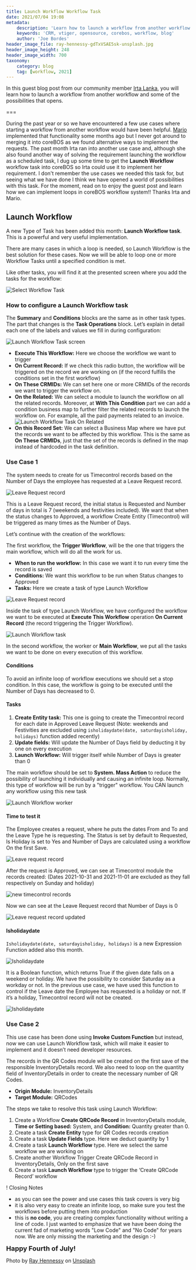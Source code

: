```yaml
---
title: Launch Workflow Workflow Task
date: 2021/07/04 19:08
metadata:
    description: 'Learn how to launch a workflow from another workflow and the possibilities that opens.'
    keywords: 'CRM, vtiger, opensource, corebos, workflow, blog'
    author: 'Joe Bordes'
header_image_file: ray-hennessy-gdTxVSAE5sk-unsplash.jpg
header_image_height: 248
header_image_width: 700
taxonomy:
    category: blog
    tag: [workflow, 2021]
---
```


In this guest blog post from our community member [Irta Lanka](https://www.linkedin.com/in/irta-lanka-94654514b/), you will learn how to launch a workflow from another workflow and some of the possibilities that opens.

===

During the past year or so we have encountered a few use cases where starting a workflow from another workflow would have been helpful. [Mario](https://github.com/mocodertz) implemented that functionality some months ago but I never got around to merging it into coreBOS as we found alternative ways to implement the requests. The past month Irta ran into another use case and, although she also found another way of solving the requirement launching the workflow as a scheduled task, I dug up some time to get the **Launch Workflow** workflow task into coreBOS so Irta could use it to implement her requirement. I don't remember the use cases we needed this task for, but seeing what we have done I think we have opened a world of possibilities with this task. For the moment, read on to enjoy the guest post and learn how we can implement loops in coreBOS workflow system!! Thanks Irta and Mario.

## Launch Workflow

A new Type of Task has been added this month: **Launch Workflow task**. This is a powerful and very useful implementation.

There are many cases in which a loop is needed, so Launch Workflow is the best solution for these cases. Now we will be able to loop one or more Workflow Tasks until a specified condition is met.

Like other tasks, you will find it at the presented screen where you add the tasks for the workflow:

![Select Workflow Task](lwf1.png)

### How to configure a Launch Workflow task

The **Summary** and **Conditions** blocks are the same as in other task types. The part that changes is the **Task Operations** block. Let’s explain in detail each one of the labels and values we fill in during configuration:

![Launch Workflow Task screen](lwf2.png)

- **Execute This Workflow:** Here we choose the workflow we want to trigger
- **On Current Record:** If we check this radio button, the workflow will be triggered on the record we are working on (if the record fulfills the conditions set in the first workflow)
- **On These CRMIDs:** We can set here one or more CRMIDs of the records we want to trigger the workflow on.
- **On the Related:** We can select a module to launch the workflow on all the related records.
Moreover, at **With This Condition** part we can add a condition business map to further filter the related records to launch the workflow on. For example, all the paid payments related to an invoice. ![Launch Workflow Task On Related](lwf3.png)
- **On this Record Set:** We can select a Business Map where we have put the records we want to be affected by this workflow. This is the same as **On These CRMIDs**, just that the set of the records is defined in the map instead of hardcoded in the task definition.

### Use Case 1

The system needs to create for us Timecontrol records based on the Number of Days the employee has requested at a Leave Request record.

![Leave Request record](lwf4.png)

This is a Leave Request record, the initial status is Requested and Number of days in total is 7 (weekends and festivities included). We want that when the status changes to Approved, a workflow Create Entity (Timecontrol) will be triggered as many times as the Number of Days.

Let’s continue with the creation of the workflows:

The first workflow, the **Trigger Workflow**, will be the one that triggers the main workflow, which will do all the work for us.

- **When to run the workflow:** In this case we want it to run every time the record is saved
- **Conditions:** We want this workflow to be run when Status changes to Approved
- **Tasks:** Here we create a task of type Launch Workflow

![Leave Request record](lwf5.png)

Inside the task of type Launch Workflow, we have configured the workflow we want to be executed at **Execute This Workflow** operation **On Current Record** (the record triggering the Trigger Workflow).

![Launch Workflow task](lwf6.png)

In the second workflow, the worker or **Main Workflow**, we put all the tasks we want to be done on every execution of this workflow.

#### Conditions

To avoid an infinite loop of workflow executions we should set a stop condition. In this case, the workflow is going to be executed until the Number of Days has decreased to 0.

#### Tasks

1. **Create Entity task:** This one is going to create the Timecontrol record for each date in Approved Leave Request (Note: weekends and Festivities are excluded using `isholidaydate(date, saturdayisholiday, holidays)` function added recently)
2. **Update fields:** Will update the Number of Days field by deducting it by one on every execution
3. **Launch Workflow:** Will trigger itself while Number of Days is greater than 0

The main workflow should be set to **System. Mass Action** to reduce the possibility of launching it individually and causing an infinite loop. Normally, this type of workflow will be run by a "trigger" workflow. You CAN launch any workflow using this new task

![Launch Workflow worker](lwf7.png)

#### Time to test it

The Employee creates a request, where he puts the dates From and To and the Leave Type he is requesting. The Status is set by default to Requested, Is Holiday is set to Yes and Number of Days are calculated using a workflow On the first Save.

![Leave request record](lwf8.png)

After the request is Approved, we can see at Timecontrol module the records created: (Dates 2021-10-31 and 2021-11-01 are excluded as they fall respectively on Sunday and holiday)

![new timecontrol records](lwf9.png)

Now we can see at the Leave Request record that Number of Days is 0

![Leave request record updated](lwf10.png)

#### Isholidaydate

`Isholidaydate(date, saturdayisholiday, holidays)` is a new Expression Function added also this month.

![Isholidaydate](lwf11.png)

It is a Boolean function, which returns True if the given date falls on a weekend or holiday. We have the possibility to consider Saturday as a workday or not. In the previous use case, we have used this function to control if the Leave date the Employee has requested is a holiday or not. If it’s a holiday, Timecontrol record will not be created.

![Isholidaydate](lwf12.png)

### Use Case 2

This use case has been done using **Invoke Custom Function** but instead, now we can use Launch Workflow task, which will make it easier to implement and it doesn’t need developer resources.

The records in the QR Codes module will be created on the first save of the responsible InventoryDetails record. We also need to loop on the quantity field of InventoryDetails in order to create the necessary number of QR Codes.

- **Origin Module:** InventoryDetails
- **Target Module:** QRCodes

The steps we take to resolve this task using Launch Workflow:

1. Create a Workflow **Create QRCode Record** in InventoryDetails module, **Time or Setting based:** System, and **Condition:** Quantity greater than 0.
2. Create a task **Create Entity** type for QR Codes records creation
3. Create a task **Update Fields** type. Here we deduct quantity by 1
4. Create a task **Launch Workflow** type. Here we select the same workflow we are working on
5. Create another Workflow Trigger Create QRCode Record in InventoryDetails, Only on the first save
6. Create a task **Launch Workflow** type to trigger the ‘Create QRCode Record’ workflow

! Closing Notes

- as you can see the power and use cases this task covers is very big
- it is also very easy to create an infinite loop, so make sure you test the workflows before putting them into production
- this is **no code**, you are creating complex functionality without writing a line of code. I just wanted to emphasize that we have been doing the current fad of marketing words "Low Code" and "No Code" for years now. We are only missing the marketing and the design :-)


**<span style="font-size:large">Happy Fourth of July!</span>**

<span>Photo by <a href="https://unsplash.com/@rayhennessy?utm_source=unsplash&utm_medium=referral&utm_content=creditCopyText">Ray Hennessy</a> on <a href="https://unsplash.com/s/photos/fireworks?utm_source=unsplash&utm_medium=referral&utm_content=creditCopyText">Unsplash</a></span>
